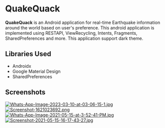 # QuakeQuack
**QuakeQuack** is an Android application for real-time Earthquake information around the world based on user's preference.
This android application is implemented using RESTAPI, ViewRecycling, Intents, Fragments, SharedPreferences and more.
This application support dark theme.

## Libraries Used
- Androidx
- Google Material Design
- SharedPreferences

## Screenshots

 [![Whats-App-Image-2023-03-10-at-03-06-15-1.jpg](https://i.postimg.cc/0jTbcXtk/Whats-App-Image-2023-03-10-at-03-06-15-1.jpg)](https://postimg.cc/q6GJ7wVS) [![Screenshot-1621023692.png](https://i.postimg.cc/kXdwpW5S/Screenshot-1621023692.png)](https://postimg.cc/bd3QGDkY)     [![Whats-App-Image-2021-05-15-at-3-52-41-PM.jpg](https://i.postimg.cc/J4mcqmTc/Whats-App-Image-2021-05-15-at-3-52-41-PM.jpg)](https://postimg.cc/xqxzjrVc)    [![Screenshot-2021-05-15-16-17-43-27.jpg](https://i.postimg.cc/kgJsn9KX/Screenshot-2021-05-15-16-17-43-27.jpg)](https://postimg.cc/YhPY35dJ)
